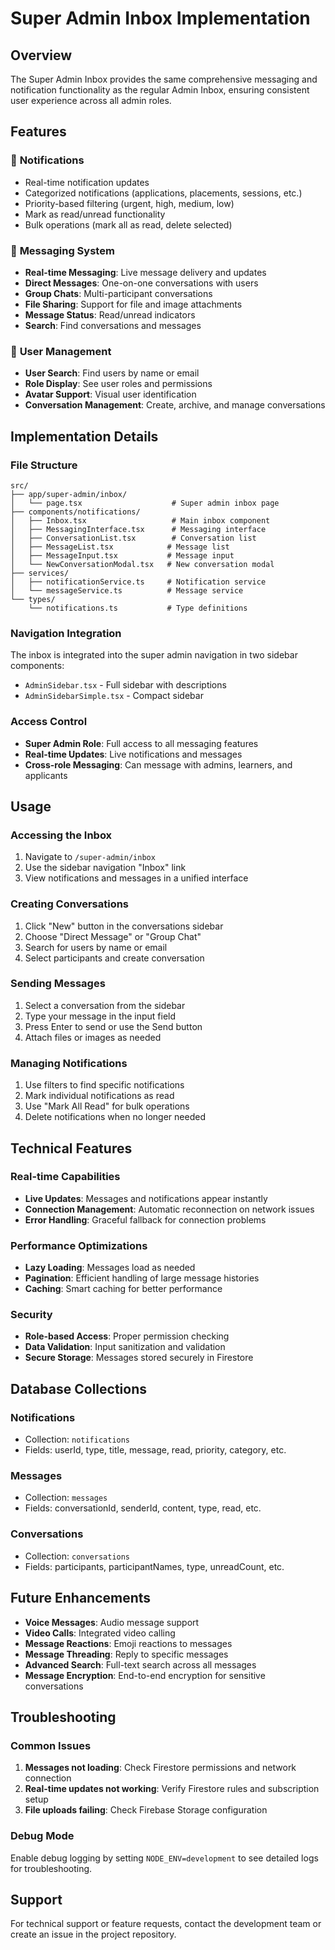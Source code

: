 # Super Admin Inbox Implementation

## Overview
The Super Admin Inbox provides the same comprehensive messaging and notification functionality as the regular Admin Inbox, ensuring consistent user experience across all admin roles.

## Features

### 📧 **Notifications**
- Real-time notification updates
- Categorized notifications (applications, placements, sessions, etc.)
- Priority-based filtering (urgent, high, medium, low)
- Mark as read/unread functionality
- Bulk operations (mark all as read, delete selected)

### 💬 **Messaging System**
- **Real-time Messaging**: Live message delivery and updates
- **Direct Messages**: One-on-one conversations with users
- **Group Chats**: Multi-participant conversations
- **File Sharing**: Support for file and image attachments
- **Message Status**: Read/unread indicators
- **Search**: Find conversations and messages

### 🎯 **User Management**
- **User Search**: Find users by name or email
- **Role Display**: See user roles and permissions
- **Avatar Support**: Visual user identification
- **Conversation Management**: Create, archive, and manage conversations

## Implementation Details

### File Structure
```
src/
├── app/super-admin/inbox/
│   └── page.tsx                    # Super admin inbox page
├── components/notifications/
│   ├── Inbox.tsx                   # Main inbox component
│   ├── MessagingInterface.tsx      # Messaging interface
│   ├── ConversationList.tsx        # Conversation list
│   ├── MessageList.tsx            # Message list
│   ├── MessageInput.tsx           # Message input
│   └── NewConversationModal.tsx   # New conversation modal
├── services/
│   ├── notificationService.ts     # Notification service
│   └── messageService.ts          # Message service
└── types/
    └── notifications.ts           # Type definitions
```

### Navigation Integration
The inbox is integrated into the super admin navigation in two sidebar components:
- `AdminSidebar.tsx` - Full sidebar with descriptions
- `AdminSidebarSimple.tsx` - Compact sidebar

### Access Control
- **Super Admin Role**: Full access to all messaging features
- **Real-time Updates**: Live notifications and messages
- **Cross-role Messaging**: Can message with admins, learners, and applicants

## Usage

### Accessing the Inbox
1. Navigate to `/super-admin/inbox`
2. Use the sidebar navigation "Inbox" link
3. View notifications and messages in a unified interface

### Creating Conversations
1. Click "New" button in the conversations sidebar
2. Choose "Direct Message" or "Group Chat"
3. Search for users by name or email
4. Select participants and create conversation

### Sending Messages
1. Select a conversation from the sidebar
2. Type your message in the input field
3. Press Enter to send or use the Send button
4. Attach files or images as needed

### Managing Notifications
1. Use filters to find specific notifications
2. Mark individual notifications as read
3. Use "Mark All Read" for bulk operations
4. Delete notifications when no longer needed

## Technical Features

### Real-time Capabilities
- **Live Updates**: Messages and notifications appear instantly
- **Connection Management**: Automatic reconnection on network issues
- **Error Handling**: Graceful fallback for connection problems

### Performance Optimizations
- **Lazy Loading**: Messages load as needed
- **Pagination**: Efficient handling of large message histories
- **Caching**: Smart caching for better performance

### Security
- **Role-based Access**: Proper permission checking
- **Data Validation**: Input sanitization and validation
- **Secure Storage**: Messages stored securely in Firestore

## Database Collections

### Notifications
- Collection: `notifications`
- Fields: userId, type, title, message, read, priority, category, etc.

### Messages
- Collection: `messages`
- Fields: conversationId, senderId, content, type, read, etc.

### Conversations
- Collection: `conversations`
- Fields: participants, participantNames, type, unreadCount, etc.

## Future Enhancements
- **Voice Messages**: Audio message support
- **Video Calls**: Integrated video calling
- **Message Reactions**: Emoji reactions to messages
- **Message Threading**: Reply to specific messages
- **Advanced Search**: Full-text search across all messages
- **Message Encryption**: End-to-end encryption for sensitive conversations

## Troubleshooting

### Common Issues
1. **Messages not loading**: Check Firestore permissions and network connection
2. **Real-time updates not working**: Verify Firestore rules and subscription setup
3. **File uploads failing**: Check Firebase Storage configuration

### Debug Mode
Enable debug logging by setting `NODE_ENV=development` to see detailed logs for troubleshooting.

## Support
For technical support or feature requests, contact the development team or create an issue in the project repository.
